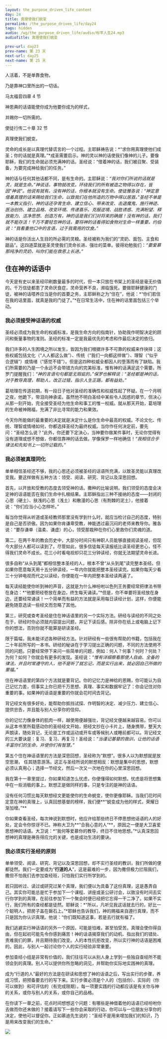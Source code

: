 ```yaml
---
layout: the_purpose_driven_life_content
day: 24
title: 真理使我们蜕变
permalink: /the_purpose_driven_life/day24
tags: hidden
audio: /wg/the_purpose_driven_life/audio/标竿人生24.mp3
audioTitle: 真理使我们蜕变

prev-url: day23
prev-name: 第 23 天
next-url: day25
next-name: 第 25 天
---
```


<div class="center script poem">
<p>人活着，不是单靠食物，</p>
<p>乃是靠神口里所出的一切话。</p>
<p class="sp-verse">马太福音四章 4 节</p>
</div>
<div class="center script poem">
<p>神恩典的话语能使你成为他要你成为的样式，</p>
<p>并赐你一切所需的。</p>
<p class="sp-verse">使徒行传二十章 32 节</p>
</div>
<p class="first">真理使我们蜕变。</p>

灵命的成长是以真理代替谎言的一个过程。主耶稣祷告说：*“求你用真理使他们成圣；你的话就是真理。”*成圣需要启示。神的灵以神的话使我们像神的儿子。要像耶稣，我们的生命就必须充满神的话。圣经说：“借着神的话，我们被召聚、受装备，为要完成神给我们的任务。”

神的话与任何其他话都不同，是有生命的。主耶稣说：*“我对你们所说的话就是灵，就是生命。”*神说话，事物就改变。环绕我们的所有被造之物得以存在，皆因“神说”。他说有就有。没有神的话，你根本就没有生命。使徒雅各说：*“神定意借着真理的话来赐给我们生命，以致我们在他所造的万物中得以居首。”*圣经不单是一本教义指引，神的话还孕育生命、建立信心、带来改变、击退魔鬼、施行神迹、医治创伤、建立品格、改变环境、传递喜乐、克服逆境、战胜诱惑、充满盼望、释放能力、洁净思想、创造万有，神的话是我们们对将来的确据！没有神的话，我们就不能存活！千万不要轻忽神的话，要将神的话看得如食物对生命一样重要。约伯说：*“我看重他口中的言语，过于我需用的饮食。”*

神的话是你活出人生目的所必需的灵粮。圣经被称为我们的“灵奶、面包、主食和甜品”。这四道菜就是圣灵使我们灵命长进、强壮的菜单。彼得劝勉我们：*“要爱慕那纯净的灵奶，叫你们能在救恩上长进。”*

## 住在神的话语中

今天是有史以来圣经印刷数量最多的时代，但一本只放在书架上的圣经是毫无价值的。千万信徒都患了灵命厌食症，灵命营养不良，濒临饿死。要做耶稣健康的门徒，被神的话喂养应当是你的首要之务，主耶稣称之为“住在”，他说：*“你们若住在我的话里面，就真是我的门徒了。”*在日常生活中，住在神的话里面包括三个举动。

### 我必须接受神话语的权威

圣经必须成为我生命的权威标准，是我生命方向的指南针，协助我作明智决定的顾问和衡量事物的准则。圣经的标准一定是我最优先的考虑和作最后决定的依归。

我们许多的人生困境之所以发生，皆因为我们根据许多不可靠的权威来作抉择；这些权威包括文化（“人人都这么做”）、传统（“我们一向都这样做”）、理智（“似乎合逻辑”）或情绪（“感觉不错”）。但是这四种权威全都因人的堕落而有了缺陷。我们所需要的乃是一个永远不会带错方向的完美标准，惟有神的话满足这个需要。所罗门提醒我们：*“神的言语句句都是无瑕疵的。”*保罗也解释说：*“圣经都是神的话，对于教导真理，帮助人，改正过错，指示人生正路，都有益处。”*

葛培理在传道初期，有一段日子他对圣经的准确性和权威性起了怀疑。在一个月明之夜，他跪下，带泪向神承诺，虽然他不明白圣经中某些令人因惑的章节，但决心从那一刻开始，完全接受圣经为他生命和事工的惟一权威。就从那天开始，葛培理的生命被神赐福，充满了非比寻常的能力和果效。

今天你所能做的最重要的决定就是决定什么是你生命中最高的权威。不论文化、传统、理智或情绪如何，你都选择圣经为最终权威。当你作任何决定前，要先问：“圣经怎么说？”此外，你还要下定決心，当神要你做某件事时，无论你觉得有没有道理或想不想做，你都信靠神的话去做。学像保罗一样地确信！*“我相信合乎律法和先知书上一切所记载的。”*

### 我必须被真理同化

单单相信圣经还不够，我的心思还必须被圣经的话语所充满，以致圣灵能以真理改变我。要这样做有五种方法：领受、阅读、研究、背记以及深思回想。

首先，以开放和受教的态度去领受神的话。撒种的比喻说明，我们领受的态度会决定神的话语能否在我们生命中扎根结果。主耶稣指出三种不接纳的态度——封闭的心思（硬土）、肤浅的心思（浅土）和散漫的心思（有荆棘的泥土），他接着说：“你们应当小心怎样听。”

每当你觉得从听道或圣经教师那里没有学到什么时，就应当检讨自己的态度，特别是自己是否骄傲。因为如果你肯谦卑受教，神能透过最沉闷的老师来教导你。雅各说：“要存谦单（温柔、谦虚）的心，领受那栽种在你们心里救你们灵魂的道。

第二，在两千年的教会历史中，大部分时间只有神职人员能够直接阅读圣经，但现今大部分人都可以读到了。尽管如此，很多信徒每天读报纸比读圣经更忠心，怪不得我们灵命不成长。花三小时看电视却只花三分钟读经，你就无法期望灵命长进。

很多自称“从头到尾”都相信整本圣经的人，根本不曾“从头到尾”读完整本圣经。但如果你愿意每天用十五分钟读经，一年内你就能把整本圣经读完。如果你每天少看三十分钟电视而代之以读经，你便能在一年内把整本圣经读两遍了。

每天读经能使你听到神的声音，这就是为什么神吩咐以色列王务要经常把律法书带在身边：*“他要把经卷放在身边，终生每天诵读。”*但是，你不单要将圣经放在身边，还要经常诵读！一个简单而有益的方法就是采用每日读经计划，这样，你便能避免随意选读一些经文而忽略了其他。

第三，研究或查考圣经是住在神话语里的另一个实际方法。研经与读经的不同之处在于，研经时你必须就内容提出问题，并记下读后感。除非你在纸上或电脑上记下你的想法，否则你就不能算是研读圣经。

限于篇幅，我未能详述各种研经方法。针对研经有一些很有帮助的书籍，包括我在二十年前所写的一本书。研经的秘诀在于学习提出正确的问题，不同的方法使用不同的问题。只要经常停下来问一些简单的问题，例如：何人？何事？何时？何处？为何？如何？你就会有更多的发现。圣经说：*“惟有详细察看那使人自由、全备的律法，并且时常遵守的人，他不是听了就忘记，而是实行出来，就必因自己所做的蒙福。”*

住在神话语里的第四个方法就是要背记。你的记忆力是神给的恩赐，你可能认为自己记忆力差，但事实上你已把千万思想、真理、事实和数据牢记了：你会记住对你重要的事。如果神的话语是重要的你就会花时间去背记。

背记经文有很多好处，能帮助你抵挡试探、作明智的决定、减少压力、建立信心、提供忠告，并且能与别人分享你的信仰。

你的记忆力像身体的肌肉一样，越使用便越强壮，背记经文便越来越容易。你可以从这本书里所载感动你的圣经经文开始，把经文抄在小卡片上，随身携带，整天大声朗读，随处背记，无论是工作或运动或开车或等候别人或睡前都可以。背记经文的三大要诀是：复习、复习、再复习！圣经说：*“当谨记基督的救训，让他的话语丰富你们的生命，并使你们有智慧。”*

第五个住在神话语里的方法是深思回想，圣经称为“默想”。很多人以为默想就是放空思潮，
任其随意游荡。这正与圣经所说的默想相反：默想是集中的思想，默想必须认真用心；选择一节经文，然后一次又一次地在你的心里深思回想。

我在第十一章里提过，你如果知道怎么忧虑，你便懂得如何默想。忧虑是将思想集中在一些消极的事上。默想正是做同样的事，只是专注的是神的话语。

没有任何习惯比每天默想经文更能使你的生命蜕变，使你更像耶稣。当我们花时间定意在神的真理上，认真回想基督的榜样，我们便**“蜕变成为他的样式，荣耀日渐加增。”**

你如果查看圣经，每次神说到默想时，他应许给那些终日不停思想他话语的人的好处，定会令你惊讶不已。神称大卫为**“合我心意的人”**，原因之一便是大卫喜爱思想神的话语。大卫说：*“我何等爱慕你的教导，终日不住地思想。”*认真深思回想神的真理是祷告得应允的关键，也是成功生活的要诀。

### 我必须实行圣经的原则

单单领受、阅读、研究、背记以及深思回想，却不实行圣经的教训，我们所做的便都徒然。我们一定要成为“**行道的人**”，这是最难的一步，因为撒但极力拦阻我们，撒但不怕我们去参加查经班，只怕我们实行所学到的。

若只因听过、读过或研究过某个真理，我们便以为具备了这份真理，这是愚弄自己。其实你可能总是忙于参加下一个课程、讲座或圣公研讨会，以致没有时间去实行你学到的真理，在前往参加下一个聚会时便已经把它忘得一干二净了。如果不实行，我们所有的查经都是徒然。耶稣说：*“所以，凡听见我这话就去行的，好比一个聪明人，把房子盖在磐石上。”*耶稣也告诉我们，神的赐福来自遵行真理，而不只是因为你认识真理。他说：“你们既知道这事，若是去行就有福了。

我们逃避实行神话语的另外一个原因，可能是怕难，甚至怕受苦。真理会使你得自由，但在起初可能先令你感到痛苦！神的话语揭穿我们的动机、指出我们的错处、责难我们的罪，并且期待我们改变。人的本性抗拒改变，所以实行神的话语是困难的。因此，与别人一起讨论你个人的实行经验非常重要。

参加查经小组是非常有价值的，我们往往可以从别人身上学到一些独自查经所不能领会到的真理。别人可以提供你所忽略的洞见，并帮助你实际地实践神的真理。

成为“行道的人”最好的方法是在研读和思想了神的话语之后，写出实行的步骤，养成习惯，把预备要去行的写下来。实行步骤必须是个人的（包括你）、实际的（你可以做到）和可评估的（有完成限期）。每一项要实践的行动都应该是有关你与神的关系，或你与别人的关系，或你自己的品格。

在你读下一章之前，花点时间想想这个问题：有哪些是神借着他的话语已经吩咐你去做而你还末做的？接着请写下一些你会采取的行动，你可以与一位朋友分享你的决定，使他可以督促你。正如慕迪先生说的：“圣经不是用来增加我们的知识，乃是用来改变我们的生命。”

<div class="article-img-wrapper">
  <img src="https://typora-1259024198.cos.ap-beijing.myqcloud.com/wg/the_purpose_driven_life/image/day24_card.jpg">
</div>

